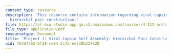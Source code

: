 ```yaml
---
content_type: resource
description: 'This resource contains information regarding viral capsid self assembly:
  hierarchal pair construction.'
file: https://ol-ocw-studio-app-qa.s3.amazonaws.com/courses/4-112-architecture-design-fundamentals-i-nano-machines-fall-2012/f64d77636f28ce842c7dee738b22f628_MIT4_112F12_Doc_Ex1_PH.pdf
file_type: application/pdf
resourcetype: Document
title: 'Project 1: Viral Capsid Self Assembly: Hierarchal Pair Construction'
uid: f64d7763-6f28-ce84-2c7d-ee738b22f628
---
```

